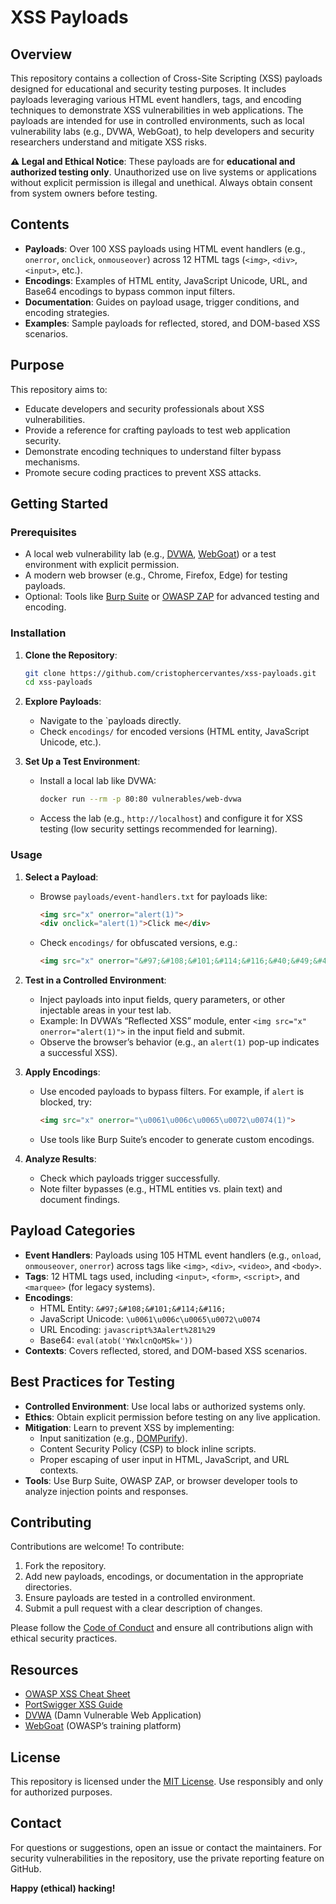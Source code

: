 # XSS Payloads

## Overview

This repository contains a collection of Cross-Site Scripting (XSS) payloads designed for educational and security testing purposes. It includes payloads leveraging various HTML event handlers, tags, and encoding techniques to demonstrate XSS vulnerabilities in web applications. The payloads are intended for use in controlled environments, such as local vulnerability labs (e.g., DVWA, WebGoat), to help developers and security researchers understand and mitigate XSS risks.

**⚠️ Legal and Ethical Notice**: These payloads are for **educational and authorized testing only**. Unauthorized use on live systems or applications without explicit permission is illegal and unethical. Always obtain consent from system owners before testing.

## Contents

- **Payloads**: Over 100 XSS payloads using HTML event handlers (e.g., `onerror`, `onclick`, `onmouseover`) across 12 HTML tags (`<img>`, `<div>`, `<input>`, etc.).
- **Encodings**: Examples of HTML entity, JavaScript Unicode, URL, and Base64 encodings to bypass common input filters.
- **Documentation**: Guides on payload usage, trigger conditions, and encoding strategies.
- **Examples**: Sample payloads for reflected, stored, and DOM-based XSS scenarios.

## Purpose

This repository aims to:
- Educate developers and security professionals about XSS vulnerabilities.
- Provide a reference for crafting payloads to test web application security.
- Demonstrate encoding techniques to understand filter bypass mechanisms.
- Promote secure coding practices to prevent XSS attacks.

## Getting Started

### Prerequisites

- A local web vulnerability lab (e.g., [DVWA](https://dvwa.co.uk/), [WebGoat](https://owasp.org/www-project-webgoat/)) or a test environment with explicit permission.
- A modern web browser (e.g., Chrome, Firefox, Edge) for testing payloads.
- Optional: Tools like [Burp Suite](https://portswigger.net/burp) or [OWASP ZAP](https://www.zaproxy.org/) for advanced testing and encoding.

### Installation

1. **Clone the Repository**:
   ```bash
   git clone https://github.com/cristophercervantes/xss-payloads.git
   cd xss-payloads
   ```

2. **Explore Payloads**:
   - Navigate to the `payloads directly.
   - Check `encodings/` for encoded versions (HTML entity, JavaScript Unicode, etc.).

3. **Set Up a Test Environment**:
   - Install a local lab like DVWA:
     ```bash
     docker run --rm -p 80:80 vulnerables/web-dvwa
     ```
   - Access the lab (e.g., `http://localhost`) and configure it for XSS testing (low security settings recommended for learning).

### Usage

1. **Select a Payload**:
   - Browse `payloads/event-handlers.txt` for payloads like:
     ```html
     <img src="x" onerror="alert(1)">
     <div onclick="alert(1)">Click me</div>
     ```
   - Check `encodings/` for obfuscated versions, e.g.:
     ```html
     <img src="x" onerror="&#97;&#108;&#101;&#114;&#116;&#40;&#49;&#41;">
     ```

2. **Test in a Controlled Environment**:
   - Inject payloads into input fields, query parameters, or other injectable areas in your test lab.
   - Example: In DVWA’s “Reflected XSS” module, enter `<img src="x" onerror="alert(1)">` in the input field and submit.
   - Observe the browser’s behavior (e.g., an `alert(1)` pop-up indicates a successful XSS).

3. **Apply Encodings**:
   - Use encoded payloads to bypass filters. For example, if `alert` is blocked, try:
     ```html
     <img src="x" onerror="\u0061\u006c\u0065\u0072\u0074(1)">
     ```
   - Use tools like Burp Suite’s encoder to generate custom encodings.

4. **Analyze Results**:
   - Check which payloads trigger successfully.
   - Note filter bypasses (e.g., HTML entities vs. plain text) and document findings.

## Payload Categories

- **Event Handlers**: Payloads using 105 HTML event handlers (e.g., `onload`, `onmouseover`, `onerror`) across tags like `<img>`, `<div>`, `<video>`, and `<body>`.
- **Tags**: 12 HTML tags used, including `<input>`, `<form>`, `<script>`, and `<marquee>` (for legacy systems).
- **Encodings**:
  - HTML Entity: `&#97;&#108;&#101;&#114;&#116;`
  - JavaScript Unicode: `\u0061\u006c\u0065\u0072\u0074`
  - URL Encoding: `javascript%3Aalert%281%29`
  - Base64: `eval(atob('YWxlcnQoMSk='))`
- **Contexts**: Covers reflected, stored, and DOM-based XSS scenarios.

## Best Practices for Testing

- **Controlled Environment**: Use local labs or authorized systems only.
- **Ethics**: Obtain explicit permission before testing on any live application.
- **Mitigation**: Learn to prevent XSS by implementing:
  - Input sanitization (e.g., [DOMPurify](https://github.com/cure53/DOMPurify)).
  - Content Security Policy (CSP) to block inline scripts.
  - Proper escaping of user input in HTML, JavaScript, and URL contexts.
- **Tools**: Use Burp Suite, OWASP ZAP, or browser developer tools to analyze injection points and responses.

## Contributing

Contributions are welcome! To contribute:
1. Fork the repository.
2. Add new payloads, encodings, or documentation in the appropriate directories.
3. Ensure payloads are tested in a controlled environment.
4. Submit a pull request with a clear description of changes.

Please follow the [Code of Conduct](CODE_OF_CONDUCT.md) and ensure all contributions align with ethical security practices.

## Resources

- [OWASP XSS Cheat Sheet](https://cheatsheetseries.owasp.org/cheatsheets/Cross_Site_Scripting_Prevention_Cheat_Sheet.html)
- [PortSwigger XSS Guide](https://portswigger.net/web-security/cross-site-scripting)
- [DVWA](https://dvwa.co.uk/) (Damn Vulnerable Web Application)
- [WebGoat](https://owasp.org/www-project-webgoat/) (OWASP’s training platform)

## License

This repository is licensed under the [MIT License](LICENSE). Use responsibly and only for authorized purposes.

## Contact

For questions or suggestions, open an issue or contact the maintainers. For security vulnerabilities in the repository, use the private reporting feature on GitHub.

**Happy (ethical) hacking!**
